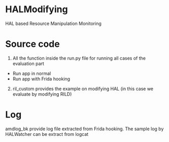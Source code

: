 # HALModifying
HAL based Resource Manipulation Monitoring

# Source code
1. All the function inside the run.py file for running all cases of the evaluation part

* Run app in normal
* Run app with Frida hooking

2. ril_custom provides the example on modifying HAL (in this case we evaluate by modifying RILD)

# Log
amdlog_bk provide log file extracted from Frida hooking. The sample log by HALWatcher can be extract from logcat
